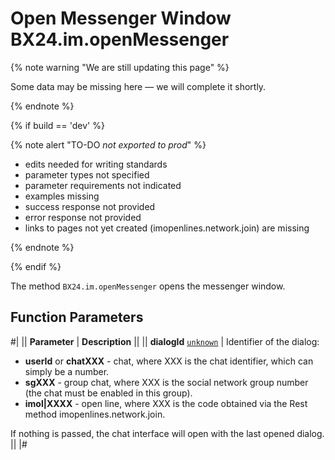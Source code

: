 # Open Messenger Window BX24.im.openMessenger

{% note warning "We are still updating this page" %}

Some data may be missing here — we will complete it shortly.

{% endnote %}

{% if build == 'dev' %}

{% note alert "TO-DO _not exported to prod_" %}

- edits needed for writing standards
- parameter types not specified
- parameter requirements not indicated
- examples missing
- success response not provided
- error response not provided
- links to pages not yet created (imopenlines.network.join) are missing

{% endnote %}

{% endif %}

The method `BX24.im.openMessenger` opens the messenger window.

## Function Parameters

#|
|| **Parameter** | **Description** ||
|| **dialogId**
[`unknown`](../../data-types.md) | Identifier of the dialog:
- **userId** or **chatXXX** - chat, where XXX is the chat identifier, which can simply be a number.
- **sgXXX** - group chat, where XXX is the social network group number (the chat must be enabled in this group).
- **imol|XXXX** - open line, where XXX is the code obtained via the Rest method imopenlines.network.join.

If nothing is passed, the chat interface will open with the last opened dialog. ||
|#